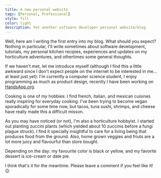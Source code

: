 ```yaml
---
title: A new personal website
tags: [Personal, Professional]
style: fill
color: light
description: Yet another software developer personal website/blog
---
```


Well, here am I writing the first entry into my blog. What should you expect? Nothing in particular, I'll write sometimes about software development, tutorials, my personal kitchen recipies, experiences and updates on my horticulture adventures, and othertimes some general thoughts.

If we haven't met, let me introduce myself (although I find this a little awkward since I don't expect people on the internet to be interested in me... at least just yet): I'm currently a computer science student, I enjoy programming as much as product design, recently I have been working on [HandsApp.org](https://handsapp.org).

Cooking is one of my hobbies: I find french, italian, and mexican cuisines really inspiring for everyday cooking. I've been trying to become vegan sporadically for some time now, but tacos, tuna sushi, shrimps, and cheese have really made this a difficult misson.

As you may have noticed (or not), I'm also a horticulture hobbyist. I started out planting zuccini plants (which yielded about 10 zuccinis before a fungi plague struck). I find it specially insightful to care for a living being that produces food from the ground. Also, home grown veggies and friuts are a lot more juicy and flavourful than store bought.

Depending on the day: my favourite color is black or yellow, and  my favorite dessert is ice-cream or date pie.

I think that's it for the meantime. Please leave a comment if you feel like it! :wink:
